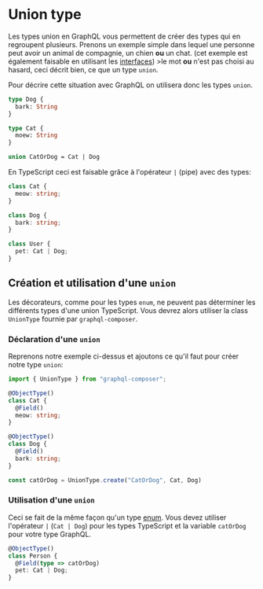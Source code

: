 # Union type
Les types union en GraphQL vous permettent de créer des types qui en regroupent plusieurs.
Prenons un exemple simple dans lequel une personne peut avoir un animal de compagnie, un chien **ou** un chat. (cet exemple est également faisable en utilisant les [interfaces](/fr/types/interface-type)) >le mot **ou** n'est pas choisi au hasard, ceci décrit bien, ce que un type `union`.

Pour décrire cette situation avec GraphQL on utilisera donc les types `union`.
```graphql
type Dog {
  bark: String
}

type Cat {
  moew: String
}

union CatOrDog = Cat | Dog
```


En TypeScript ceci est faisable grâce à l'opérateur `|` (pipe) avec des types:
```ts
class Cat {
  meow: string;
}

class Dog {
  bark: string;
}

class User {
  pet: Cat | Dog;
}
```

## Création et utilisation d'une `union`
Les décorateurs, comme pour les types `enum`, ne peuvent pas déterminer les différents types d'une union TypeScript. Vous devrez alors utiliser la class `UnionType` fournie par `graphql-composer`.

### Déclaration d'une `union`
Reprenons notre exemple ci-dessus et ajoutons ce qu'il faut pour créer notre type `union`:
```ts
import { UnionType } from "graphql-composer";

@ObjectType()
class Cat {
  @Field()
  meow: string;
}

@ObjectType()
class Dog {
  @Field()
  bark: string;
}

const catOrDog = UnionType.create("CatOrDog", Cat, Dog)
```

### Utilisation d'une `union`
Ceci se fait de la même façon qu'un type [enum](/fr/types/enum-type). Vous devez utiliser l'opérateur `|` (`Cat | Dog`) pour les types TypeScript et la variable `catOrDog` pour votre type GraphQL.

```ts
@ObjectType()
class Person {
  @Field(type => catOrDog)
  pet: Cat | Dog;
}
```
